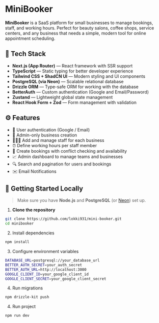 # MiniBooker

**MiniBooker** is a SaaS platform for small businesses to manage bookings, staff, and working hours. Perfect for beauty salons, coffee shops, service centers, and any business that needs a simple, modern tool for online appointment scheduling.

## 🔧 Tech Stack

- **Next.js (App Router)** — React framework with SSR support
- **TypeScript** — Static typing for better developer experience
- **Tailwind CSS + ShadCN UI** — Modern styling and UI components
- **PostgreSQL (via Neon)** — Scalable relational database
- **Drizzle ORM** — Type-safe ORM for working with the database
- **BetterAuth** — Custom authentication (Google and Email/Password)
- **Zustand** — Lightweight global state management
- **React Hook Form + Zod** — Form management with validation

## ⚙️ Features

- 👥 User authentication (Google / Email)
- 🧾 Admin-only business creation
- 🧑‍🤝‍🧑 Add and manage staff for each business
- ⏰ Define working hours per staff member
- 📅 Create bookings with conflict checking and availability
- 📈 Admin dashboard to manage teams and businesses
- 🔍 Search and pagination for users and bookings
- ✉️ Email Notifications

## 🚀 Getting Started Locally

> Make sure you have **Node.js** and **PostgreSQL** (or [Neon](https://neon.tech)) set up.

1. **Clone the repository**

```bash
git clone https://github.com/lokki931/mini-booker.git
cd minibooker
```

2. Install dependencies

```bash
npm install
```

3. Configure environment variables

```bash
DATABASE_URL=postgresql://your_database_url
BETTER_AUTH_SECRET=your_auth_secret
BETTER_AUTH_URL=http://localhost:3000
GOOGLE_CLIENT_ID=your_google_client_id
GOOGLE_CLIENT_SECRET=your_google_client_secret
```

4. Run migrations

```bash
npm drizzle-kit push
```

4. Run project

```bash
npm run dev
```
